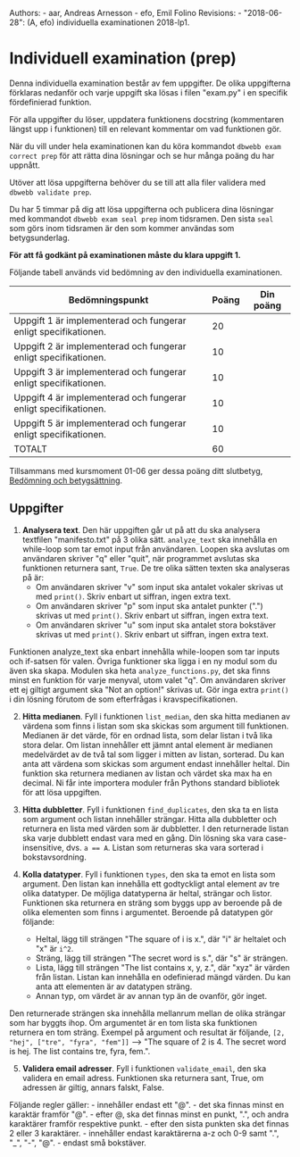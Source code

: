 Authors:
    - aar, Andreas Arnesson
    - efo, Emil Folino
Revisions:
    - "2018-06-28": (A, efo) individuella examinationen 2018-lp1.


Individuell examination (prep)
==================================

Denna individuella examination består av fem uppgifter. De olika uppgifterna förklaras nedanför och varje uppgift ska lösas i filen "exam.py" i en specifik fördefinierad funktion.

För alla uppgifter du löser, uppdatera funktionens docstring (kommentaren längst upp i funktionen) till en relevant kommentar om vad funktionen gör.

När du vill under hela examinationen kan du köra kommandot `dbwebb exam correct prep` för att rätta dina lösningar och se hur många poäng du har uppnått.

Utöver att lösa uppgifterna behöver du se till att alla filer validera med `dbwebb validate prep`.

Du har 5 timmar på dig att lösa uppgifterna och publicera dina lösningar med kommandot `dbwebb exam seal prep` inom tidsramen. Den sista `seal` som görs inom tidsramen är den som kommer användas som betygsunderlag.

**För att få godkänt på examinationen måste du klara uppgift 1.**

Följande tabell används vid bedömning av den individuella examinationen.

| Bedömningspunkt | Poäng | Din poäng |
|-----------------|-------|-----------|
| Uppgift 1 är implementerad och fungerar enligt specifikationen. | 20 | |
| Uppgift 2 är implementerad och fungerar enligt specifikationen. | 10 | |
| Uppgift 3 är implementerad och fungerar enligt specifikationen. | 10 | |
| Uppgift 4 är implementerad och fungerar enligt specifikationen. | 10 | |
| Uppgift 5 är implementerad och fungerar enligt specifikationen. | 10 | |
| TOTALT | 60 | |

Tillsammans med kursmoment 01-06 ger dessa poäng ditt slutbetyg, [Bedömning och betygsättning](http://dbwebb.se/kurser/faq/bedomning-och-betygsattning-individuell).


Uppgifter
---------------------------------

1. **Analysera text**. Den här uppgiften går ut på att du ska analysera textfilen "manifesto.txt" på 3 olika sätt. `analyze_text` ska innehålla en while-loop som tar emot input från användaren. Loopen ska avslutas om användaren skriver "q" eller "quit", när programmet avslutas ska funktionen returnera sant, `True`.
De tre olika sätten texten ska analyseras på är:
    - Om användaren skriver "v" som input ska antalet vokaler skrivas ut med `print()`. Skriv enbart ut siffran, ingen extra text.
    - Om användaren skriver "p" som input ska antalet punkter (".") skrivas ut med `print()`. Skriv enbart ut siffran, ingen extra text.
    - Om användaren skriver "u" som input ska antalet stora bokstäver skrivas ut med `print()`. Skriv enbart ut siffran, ingen extra text.

 Funktionen analyze_text ska enbart innehålla while-loopen som tar inputs och if-satsen för valen. Övriga funktioner ska ligga i en ny modul som du även ska skapa. Modulen ska heta `analyze_functions.py`, det ska finns minst en funktion för varje menyval, utom valet "q". Om användaren skriver ett ej giltigt argument ska "Not an option!" skrivas ut. Gör inga extra `print()` i din lösning förutom de som efterfrågas i kravspecifikationen.

2. **Hitta medianen**. Fyll i funktionen `list_median`, den ska hitta medianen av värdena som finns i listan som ska skickas som argument till funktionen. Medianen är det värde, för en ordnad lista, som delar listan i två lika stora delar. Om listan innehåller ett jämnt antal element är medianen medelvärdet av de två tal som ligger i mitten av listan, sorterad. Du kan anta att värdena som skickas som argument endast innehåller heltal. Din funktion ska returnera medianen av listan och värdet ska max ha en decimal. Ni får inte importera moduler från Pythons standard bibliotek för att lösa uppgiften.

3. **Hitta dubbletter**. Fyll i funktionen `find_duplicates`, den ska ta en lista som argument och listan innehåller strängar. Hitta alla dubbletter och returnera en lista med värden som är dubbletter. I den returnerade listan ska varje dubblett endast vara med en gång. Din lösning ska vara case-insensitive, dvs. `a == A`. Listan som returneras ska vara sorterad i bokstavsordning.

4. **Kolla datatyper**. Fyll i funktionen `types`, den ska ta emot en lista som argument. Den listan kan innehålla ett godtyckligt antal element av tre olika datatyper. De möjliga datatyperna är heltal, strängar och listor. Funktionen ska returnera en sträng som byggs upp av beroende på de olika elementen som finns i argumentet. Beroende på datatypen gör följande:
    - Heltal, lägg till strängen "The square of i is x.", där "i" är heltalet och "x" är `i^2`.
    - Sträng, lägg till strängen "The secret word is s.", där "s" är strängen.
    - Lista, lägg till strängen "The list contains x, y, z.", där "xyz" är värden från listan. Listan kan innehålla en odefinierad mängd värden. Du kan anta att elementen är av datatypen sträng.
    - Annan typ, om värdet är av annan typ än de ovanför, gör inget.

 Den returnerade strängen ska innehålla mellanrum mellan de olika strängar som har byggts ihop. Om argumentet är en tom lista ska funktionen returnera en tom sträng. Exempel på argument och resultat är följande, `[2, "hej", ["tre", "fyra", "fem"]]` --> "The square of 2 is 4. The secret word is hej. The list contains tre, fyra, fem.".

5. **Validera email adresser**. Fyll i funktionen `validate_email`, den ska validera en email adress. Funktionen ska returnera sant, True, om adressen är giltig, annars falskt, False.

 Följande regler gäller:
    - innehåller endast ett "@".
    - det ska finnas minst en karaktär framför "@".
    - efter @, ska det finnas minst en punkt, ".", och andra karaktärer framför respektive punkt.
    - efter den sista punkten ska det finnas 2 eller 3 karaktärer.
    - innehåller endast karaktärerna a-z och 0-9 samt ".", "_", "-", "@".
    - endast små bokstäver.
